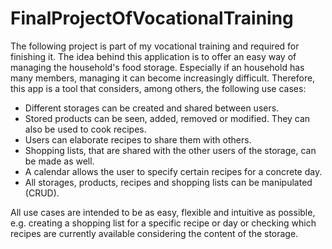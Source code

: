 # FinalProjectOfVocationalTraining

The following project is part of my vocational training and required for finishing it. The idea behind this application is to offer an easy way of managing the household's food storage. Especially if an household has many members, managing it can become increasingly difficult. Therefore, this app is a tool that considers, among others, the following use cases: 
  - Different storages can be created and shared between users.
  - Stored products can be seen, added, removed or modified. They can also be used to cook recipes. 
  - Users can elaborate recipes to share them with others.
  - Shopping lists, that are shared with the other users of the storage, can be made as well.
  - A calendar allows the user to specify certain recipes for a concrete day.
  - All storages, products, recipes and shopping lists can be manipulated (CRUD).

All use cases are intended to be as easy, flexible and intuitive as possible, e.g. creating a shopping list for a specific recipe or day or checking which recipes are currently available considering the content of the storage.
